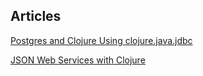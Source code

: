 

## Articles
[Postgres and Clojure Using clojure.java.jdbc](http://peterstratton.com/posts-output/2017-01-28-postgres-and-clojure-using-clojure-java-jdbc/)

[JSON Web Services with Clojure](http://udayv.com/clojure/2014/08/19/json-web-services-with-clojure/)
